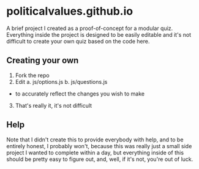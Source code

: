 # politicalvalues.github.io
A brief project I created as a proof-of-concept for a modular quiz. Everything inside the
project is designed to be easily editable and it's not difficult to create your own quiz based
on the code here.

## Creating your own
1. Fork the repo
2. Edit
  a. js/options.js
  b. js/questions.js
  - to accurately reflect the changes you wish to make
3. That's really it, it's not difficult

## Help
Note that I didn't create this to provide everybody with help, and to be entirely honest, I probably won't,
because this was really just a small side project I wanted to complete within a day, but everything inside of this
should be pretty easy to figure out, and, well, if it's not, you're out of luck.
